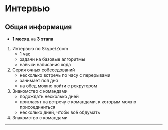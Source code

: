 # Интервью

## Общая информация

* **1 месяц** на **3 этапа**

1. Интервью по Skype/Zoom
    * 1 час
    * задачи на базовые алгоритмы
    * навыки написания кода
2. Серия очных собеседований
    * несколько встречь по часу с перерывами
    * занимает пол дня
    * на обед можно пойти с рекрутером 
3. Знакомство с командами
    * подождать несколько дней
    * пригласят на встречу с командами, к которым можно присоединиться
    * несколько дней, чтобы всё обдумать
4. Знакомство с командами

---

